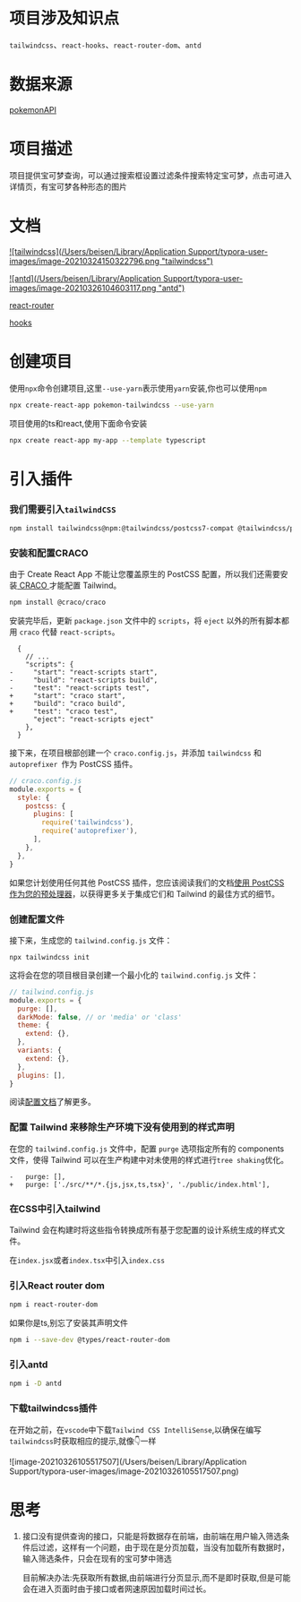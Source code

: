 # 项目涉及知识点

`tailwindcss`、`react-hooks`、`react-router-dom`、`antd`

# 数据来源

[pokemonAPI](https://pokeapi.co/)

# 项目描述

项目提供宝可梦查询，可以通过搜索框设置过滤条件搜索特定宝可梦，点击可进入详情页，有宝可梦各种形态的图片

# 文档

[![tailwindcss](/Users/beisen/Library/Application Support/typora-user-images/image-20210324150322796.png "tailwindcss")](https://www.tailwindcss.cn/)



[![antd](/Users/beisen/Library/Application Support/typora-user-images/image-20210326104603117.png "antd")](https://ant.design/index-cn)



[react-router](https://reactrouter.com/web/guides/quick-start)

[hooks](https://zh-hans.reactjs.org/docs/hooks-intro.html)

# 创建项目

使用`npx`命令创建项目,这里`--use-yarn`表示使用`yarn`安装,你也可以使用`npm`

```bash
npx create-react-app pokemon-tailwindcss --use-yarn
```

项目使用的ts和react,使用下面命令安装

```bash
npx create react-app my-app --template typescript
```

# 引入插件

### 我们需要引入`tailwindCSS`

```bash
npm install tailwindcss@npm:@tailwindcss/postcss7-compat @tailwindcss/postcss7-compat postcss@^7 autoprefixer@^9
```

### 安装和配置CRACO

由于 Create React App 不能让您覆盖原生的 PostCSS 配置，所以我们还需要安装[ CRACO ](https://github.com/gsoft-inc/craco)才能配置 Tailwind。

```bash
npm install @craco/craco
```

安装完毕后，更新 `package.json` 文件中的 `scripts`，将 `eject` 以外的所有脚本都用 `craco` 代替 `react-scripts`。

```diff-json
  {
    // ...
    "scripts": {
-     "start": "react-scripts start",
-     "build": "react-scripts build",
-     "test": "react-scripts test",
+     "start": "craco start",
+     "build": "craco build",
+     "test": "craco test",
      "eject": "react-scripts eject"
    },
  }
```

接下来，在项目根部创建一个 `craco.config.js`，并添加 `tailwindcss` 和 `autoprefixer `作为 PostCSS 插件。

```js
// craco.config.js
module.exports = {
  style: {
    postcss: {
      plugins: [
        require('tailwindcss'),
        require('autoprefixer'),
      ],
    },
  },
}
```

如果您计划使用任何其他 PostCSS 插件，您应该阅读我们的文档[使用 PostCSS 作为您的预处理器](https://www.tailwindcss.cn/docs/using-with-preprocessors)，以获得更多关于集成它们和 Tailwind 的最佳方式的细节。

### 创建配置文件

接下来，生成您的 `tailwind.config.js` 文件：

```shell
npx tailwindcss init
```

这将会在您的项目根目录创建一个最小化的 `tailwind.config.js` 文件：

```js
// tailwind.config.js
module.exports = {
  purge: [],
  darkMode: false, // or 'media' or 'class'
  theme: {
    extend: {},
  },
  variants: {
    extend: {},
  },
  plugins: [],
}
```

阅读[配置文档](https://www.tailwindcss.cn/docs/configuration)了解更多。

###  配置 Tailwind 来移除生产环境下没有使用到的样式声明

在您的 `tailwind.config.js` 文件中，配置 `purge` 选项指定所有的 components 文件，使得 Tailwind 可以在生产构建中对未使用的样式进行`tree shaking`优化。

```diff-js
-   purge: [],
+   purge: ['./src/**/*.{js,jsx,ts,tsx}', './public/index.html'],
```

### 在CSS中引入tailwind

Tailwind 会在构建时将这些指令转换成所有基于您配置的设计系统生成的样式文件。

在`index.jsx`或者`index.tsx`中引入`index.css`

### 引入React router dom

```bash
npm i react-router-dom
```

如果你是ts,别忘了安装其声明文件

```bash
npm i --save-dev @types/react-router-dom
```

### 引入antd

```bash
npm i -D antd
```

### 下载tailwindcss插件

在开始之前，在`vscode`中下载`Tailwind CSS IntelliSense`,以确保在编写`tailwindcss`时获取相应的提示,就像👇一样

![image-20210326105517507](/Users/beisen/Library/Application Support/typora-user-images/image-20210326105517507.png)

# 思考

1. 接口没有提供查询的接口，只能是将数据存在前端，由前端在用户输入筛选条件后过滤，这样有一个问题，由于现在是分页加载，当没有加载所有数据时，输入筛选条件，只会在现有的宝可梦中筛选

   目前解决办法:先获取所有数据,由前端进行分页显示,而不是即时获取,但是可能会在进入页面时由于接口或者网速原因加载时间过长。